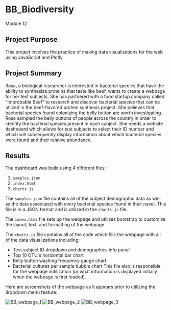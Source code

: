 # BB_Biodiversity
Module 12

## Project Purpose
This project involves the practice of making data visualizations for the web using JavaScript and Plotly.

## Project Summary
Rosa, a biological researcher is interested in bacterial species that have the ability to synthesize proteins that taste like beef, wants to create a webpage for her test subjects. She has partnered with a food startup company called "Improbable Beef" to research and discover bacterial species that can be utlized in the beef-flavored protein synthesis project. She believes that bacterial species found colonizing the belly button are worth investigating. Rosa sampled the belly buttons of people across the country in order to identify the bacterial species present in each subject. She needs a website dashboard which allows for test subjects to select their ID number and which will subsequently display information about which bacterial species were found and their relative abundance.

## Results
The dashboard was build using 4 different files:
1. `samples.json`
2. `index.html`
3. `charts.js`

The `samples.json` file contains all of the subject demographic data as well as the data associated with every bacterial species found in their navel. This file is in a JSON format and is utilized in the `charts.js` file.

The `index.html` file sets up the webpage and utilizes bootstrap to customize the layout, text, and formatting of the webpage.

The `charts.js` file contains all of the code which fills the webpage with all of the data visualizations including:
- Test subject ID dropdown and demographics info panel
- Top 10 OTU's horizontal bar chart
- Belly button washing frequency gauge chart
- Bacterial cultures per sample bubble chart
This file also is responsible for the webpage initilization (or what information is displayed initially when the webpage is first loaded).

Here are screenshots of the webpage as it appears prior to utilizing the dropdown menu feature:

![BB_webpage_1](https://user-images.githubusercontent.com/107309793/189497119-4a850742-6cec-43b1-8ac4-784001d677fa.png)
![BB_webpage_2](https://user-images.githubusercontent.com/107309793/189497120-b552dece-01b1-496d-bba3-48b11f9ddfbd.png)
![BB_webpage_3](https://user-images.githubusercontent.com/107309793/189497121-3d0666f1-2895-4e90-9e95-3d10103cf82f.png)
